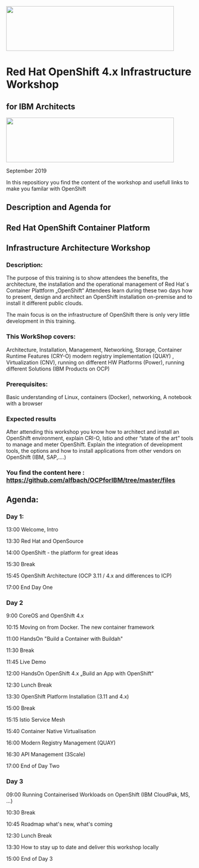 <img src="https://github.com/alfbach/OCPforIBM/blob/master/img.png" width="450" height="120">


# Red Hat OpenShift 4.x Infrastructure Workshop
## for IBM Architects
<img src="https://github.com/alfbach/OCPforIBM/blob/master/IBM_RH.png" width="450" height="120">

September 2019

In this repositiory you find the content of the workshop and usefull links to make you familar with OpenShift

## Description and Agenda for
## Red Hat OpenShift Container Platform
## Infrastructure Architecture Workshop

### Description:

The purpose of this training is to show attendees the benefits, the architecture, the installation and the operational management of Red Hat´s Container Plattform „OpenShift“
Attendees learn during these two days how to present, design and architect an OpenShift installation on-premise and to install it different public clouds.

The main focus is on the infrastructure of OpenShift there is only very little development in this training.

### This WorkShop covers:

Architecture, Installation, Management, Networking, Storage, Container Runtime Features (CRY-O) modern registry implementation (QUAY) , Virtualization (CNV), running on different HW Platforms (Power), running different Solutions (IBM Products on OCP)

### Prerequisites:

Basic understanding of Linux, containers (Docker), networking,
A notebook with a browser

### Expected results

After attending this workshop you know how to architect and install an OpenShift environment, explain CRI-O, Istio and other “state of the art” tools to manage and meter OpenShift.
Explain the integration of development tools, the options and how to install applications from other vendors on OpenShift (IBM, SAP,….)

### You find the content here : https://github.com/alfbach/OCPforIBM/tree/master/files


## Agenda:

### Day 1:

13:00		Welcome, Intro

13:30		Red Hat and OpenSource

14:00		OpenShift - the platform for great ideas

15:30		Break

15:45		OpenShift Architecture (OCP 3.11 / 4.x and differences to ICP)

17:00		End Day One

### Day 2

9:00		CoreOS and OpenShift 4.x

10:15		Moving on from Docker. The new container framework

11:00		HandsOn "Build a Container with Buildah"

11:30		Break

11:45		Live Demo

12:00		HandsOn OpenShift 4.x „Build an App with OpenShift“

12:30		Lunch Break

13:30		OpenShift Platform Installation (3.11 and 4.x)

15:00		Break

15:15		Istio Service Mesh

15:40		Container Native Virtualisation

16:00		Modern Registry Management (QUAY)

16:30		API Management (3Scale)

17:00		End of Day Two

### Day 3

09:00		Running Containerised Workloads on OpenShift (IBM CloudPak, MS, ...)

10:30		Break 

10:45		Roadmap what's new, what's coming 

12:30		Lunch Break

13:30		How to stay up to date and deliver this workshop locally

15:00		End of Day 3


